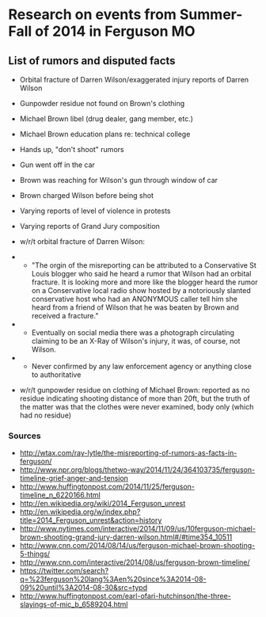 # Research on events from Summer-Fall of 2014 in Ferguson MO

## List of rumors and disputed facts
- Orbital fracture of Darren Wilson/exaggerated injury reports of Darren Wilson
- Gunpowder residue not found on Brown's clothing
- Michael Brown libel (drug dealer, gang member, etc.)
- Michael Brown education plans re: technical college
- Hands up, "don't shoot" rumors
- Gun went off in the car
- Brown was reaching for Wilson's gun through window of car
- Brown charged Wilson before being shot
- Varying reports of level of violence in protests
- Varying reports of Grand Jury composition

- w/r/t orbital fracture of Darren Wilson: 
- - "The orgin of the misreporting can be attributed to a Conservative St Louis blogger who said he heard a rumor that Wilson had an orbital fracture. It is looking more and more like the blogger heard the rumor on a Conservative local radio show hosted by a notoriously slanted conservative host who had an ANONYMOUS caller tell him she heard from a friend of Wilson that he was beaten by Brown and received a fracture."
- - Eventually on social media there was a photograph circulating claiming to be an X-Ray of Wilson's injury, it was, of course, not Wilson.
- - Never confirmed by any law enforcement agency or anything close to authoritative
- w/r/t gunpowder residue on clothing of Michael Brown: reported as no residue indicating shooting distance of more than 20ft, but the truth of the matter was that the clothes were never examined, body only (which had no residue)

### Sources
- http://wtax.com/ray-lytle/the-misreporting-of-rumors-as-facts-in-ferguson/
- http://www.npr.org/blogs/thetwo-way/2014/11/24/364103735/ferguson-timeline-grief-anger-and-tension
- http://www.huffingtonpost.com/2014/11/25/ferguson-timeline_n_6220166.html
- http://en.wikipedia.org/wiki/2014_Ferguson_unrest
- http://en.wikipedia.org/w/index.php?title=2014_Ferguson_unrest&action=history
- http://www.nytimes.com/interactive/2014/11/09/us/10ferguson-michael-brown-shooting-grand-jury-darren-wilson.html#/#time354_10511
- http://www.cnn.com/2014/08/14/us/ferguson-michael-brown-shooting-5-things/
- http://www.cnn.com/interactive/2014/08/us/ferguson-brown-timeline/
- https://twitter.com/search?q=%23ferguson%20lang%3Aen%20since%3A2014-08-09%20until%3A2014-08-30&src=typd
- http://www.huffingtonpost.com/earl-ofari-hutchinson/the-three-slayings-of-mic_b_6589204.html